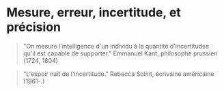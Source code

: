 # Mesure, erreur, incertitude, et précision

>"On mesure l'intelligence d'un individu à la quantité
d'incertitudes qu'il est capable de supporter." Emmanuel Kant, philosophe prussien (1724, 1804)

>"L'espoir naît de l'incertitude." Rebecca Solnit, écrivaine américaine (1961-.)

```{tableofcontents}
```

